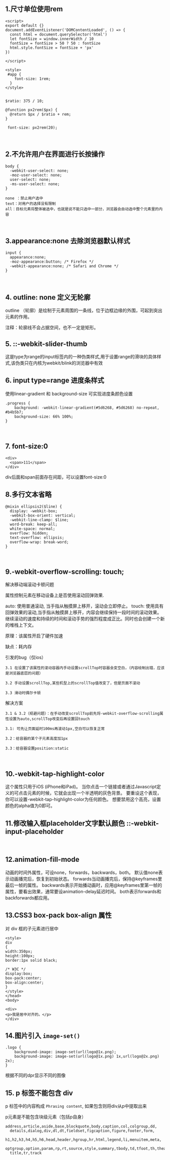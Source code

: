 ## 1.尺寸单位使用rem

```
<script>
export default {}
document.addEventListener('DOMContentLoaded', () => {
  const html = document.querySelector('html')
  let fontSize = window.innerWidth / 10
  fontSize = fontSize > 50 ? 50 : fontSize
  html.style.fontSize = fontSize + 'px'
})

</script>
 
<style>
 #app {
    font-size: 1rem;
  }
</style>


$ratio: 375 / 10;

@function px2rem($px) {
  @return $px / $ratio + rem;
}

 font-size: px2rem(20);
```
&nbsp;

## 2.不允许用户在界面进行长按操作
```
body {
  -webkit-user-select: none;
  -moz-user-select: none;
  user-select: none;
  -ms-user-select: none;
}

none ：禁止用户选中
text：对用户的选择没有限制
all：目标元素将整体被选中，也就是说不能只选中一部分，浏览器会自动选中整个元素里的内容
```
&nbsp;
## 3.appearance:none 去除浏览器默认样式
```
input {
  appearance:none;
  -moz-appearance:button; /* Firefox */
  -webkit-appearance:none; /* Safari and Chrome */
}
```
&nbsp;
## 4. outline: none 定义无轮廓

outline （轮廓）是绘制于元素周围的一条线，位于边框边缘的外围，可起到突出元素的作用。

注释：轮廓线不会占据空间，也不一定是矩形。
&nbsp;
## 5. ::-webkit-slider-thumb

这是type为range的input标签内的一种伪类样式,用于设置range的滑块的具体样式,该伪类只在内核为webkit/blink的浏览器中有效
&nbsp;
## 6. input type=range 进度条样式

使用linear-gradient 和 background-size 可实现进度条颜色设置

```
.progress {
    background: -webkit-linear-gradient(#5d6268, #5d6268) no-repeat, #b4b5b7;
    background-size: 66% 100%;
}
```
&nbsp;
## 7. font-size:0

```
<div>
  <span>111</span>
</div>
```
div后面和span前面存在间距，可以设置font-size:0
&nbsp;
## 8.多行文本省略

```
@mixin ellipsis2($line) {
  display: -webkit-box;
  -webkit-box-orient: vertical;
  -webkit-line-clamp: $line;
  word-break: keep-all;
  white-space: normal;
  overflow: hidden;
  text-overflow: ellipsis;
  overflow-wrap: break-word;
}
```
&nbsp;
## 9.-webkit-overflow-scrolling: touch;

解决移动端滚动卡顿问题

属性控制元素在移动设备上是否使用滚动回弹效果.

auto: 使用普通滚动, 当手指从触摸屏上移开，滚动会立即停止。
touch: 使用具有回弹效果的滚动,当手指从触摸屏上移开，内容会继续保持一段时间的滚动效果。继续滚动的速度和持续的时间和滚动手势的强烈程度成正比。同时也会创建一个新的堆栈上下文。

原理：该属性开启了硬件加速

缺点：耗内存

引发的bug（仅ios）

    3.1 在设置了该属性的滚动容器内手动设置scrollTop时容器会变空白，（内容绘制出错，应该是浏览器底层的问题）
    
    3.2 手动设置scrollTop,某些机型上的scrollTop值改变了，但是页面不滚动
    
    3.3 滑动时偶尔卡顿

解决方案

    3.1 & 3.2（规避问题）：在手动改变scrollTop前先将-webkit-overflow-scrolling属性设置为auto,scrollTop改变后再设置回touch
    
    3.1: 可先让页面延时100ms再滚动1px,空白可以恢复正常
    
    3.2：给容器的某个子元素高度加1px
    
    3.3：给容器设置position:static
&nbsp;
## 10.-webkit-tap-highlight-color

这个属性只用于iOS (iPhone和iPad)。
当你点击一个链接或者通过Javascript定义的可点击元素的时候，它就会出现一个半透明的灰色背景。
要重设这个表现，你可以设置-webkit-tap-highlight-color为任何颜色。
想要禁用这个高亮，设置颜色的alpha值为0即可。
&nbsp;
## 11.修改输入框placeholder文字默认颜色  ::-webkit-input-placeholder
&nbsp;
## 12.animation-fill-mode
动画的时间外属性，可设none，forwards，backwards，both。
默认值none表示动画播完后，恢复到初始状态。
forwards当动画播完后，保持@keyframes里最后一帧的属性。
backwards表示开始播动画时，应用@keyframes里第一帧的属性，要看出效果，通常要设animation-delay延迟时间。
both表示forwards和backforwards都应用。
&nbsp;
## 13.CSS3 box-pack box-align 属性
对 div 框的子元素进行居中
```
<style> 
div
{
width:350px;
height:100px;
border:1px solid black;

/* W3C */
display:box;
box-pack:center;
box-align:center;
}
</style>
</head>
<body>

<div>
<p>我是居中对齐的。</p>
</div>
```

## 14.图片引入 `image-set()`
```
.logo {
    background-image: image-set(url(logo@1x.png);
    background-image: image-set(url(logo@1x.png) 1x,url(logo@2x.png) 2x);
}
```
根据不同的dpr显示不同的图像

## 15. p 标签不能包含 div

p 标签中的内容构成 `Phrasing content`, 如果包含则将div从p中提取出来

p元素是不能包含块级元素（包括p自身）

```
address,article,aside,base,blockquote,body,caption,col,colgroup,dd,
  details,dialog,div,dl,dt,fieldset,figcaption,figure,footer,form,
  h1,h2,h3,h4,h5,h6,head,header,hgroup,hr,html,legend,li,menuitem,meta,
  optgroup,option,param,rp,rt,source,style,summary,tbody,td,tfoot,th,thead,
  title,tr,track
```